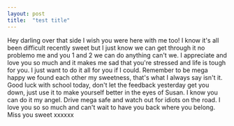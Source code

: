 ```yaml
---
layout: post
title:  "test title"
---
```

Hey darling over that side I wish you were here with me too! I know it's all been difficult recently sweet but I just know we can get through it no problemo me and you 1 and 2 we can do anything can't we. I appreciate and love you so much and it makes me sad that you're stressed and life is tough for you. I just want to do it all for you if I could. Remember to be mega happy we found each other my sweetness, that's what I always say isn't it. Good luck with school today, don't let the feedback yesterday get you down, just use it to make yourself better in the eyes of Susan. I know you can do it my angel. Drive mega safe and watch out for idiots on the road. I love you so so much and can't wait to have you back where you belong. Miss you sweet xxxxxx
